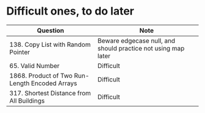 # Difficult ones, to do later
| Question                | Note                         
| ------------------------| ------------------------------ 
| 138. Copy List with Random Pointer | Beware edgecase null, and should practice not using map later
| 65. Valid Number | Difficult
| 1868. Product of Two Run-Length Encoded Arrays | Difficult
| 317. Shortest Distance from All Buildings | Difficult
